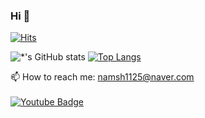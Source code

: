 ### Hi 👋

[![Hits](https://hits.seeyoufarm.com/api/count/incr/badge.svg?url=https%3A%2F%2Fgithub.com%2Fnamsh1125&count_bg=%2379C83D&title_bg=%23555555&icon=&icon_color=%23E7E7E7&title=hits&edge_flat=false)](https://hits.seeyoufarm.com)

<!--
**namsh1125/namsh1125** is a ✨ _special_ ✨ repository because its `README.md` (this file) appears on your GitHub profile.

Here are some ideas to get you started:

- 🔭 I’m currently working on ...
- 🌱 I’m currently learning ...
- 👯 I’m looking to collaborate on ...
- 🤔 I’m looking for help with ...
- 💬 Ask me about ...

- 😄 Pronouns: ...
- ⚡ Fun fact: ...
-->

![*'s GitHub stats](https://github-readme-stats.vercel.app/api?username=namsh1125&show_icons=true&theme=tokyonight)
[![Top Langs](https://github-readme-stats.vercel.app/api/top-langs/?username=namsh1125&layout=compact)](https://github.com/namsh1125/github-readme-stats)


📫 How to reach me: namsh1125@naver.com
<br><br>
[![Youtube Badge](https://img.shields.io/badge/Youtube-ff0000?style=flat-square&logo=youtube&link=https://www.youtube.com/channel/UCJ-N9hd1SxdmUvNNoqITsPw)](https://www.youtube.com/channel/UCJ-N9hd1SxdmUvNNoqITsPw)
